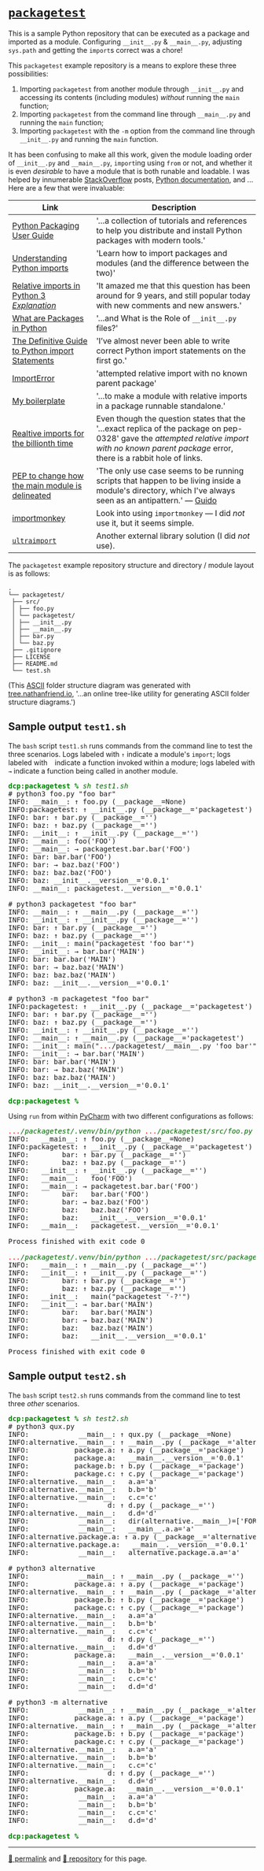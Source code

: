# [`packagetest`](https://github.com/dcpetty/packagetest)

This is a sample Python repository that can be executed as a package and imported as a module. Configuring `__init__.py` &amp; `__main__.py`, adjusting `sys.path` and getting the `import`s correct was a chore!

This `packagetest` example repository is a means to explore these three possibilities:

1. Importing `packagetest` from another module through `__init__.py` and accessing its contents (including modules) *without* running the `main` function;
1. Importing `packagetest` from the command line through `__main__.py` and running the `main` function;
1. Importing `packagetest` with the `-m` option from the command line through `__init__.py` and running the `main` function.

It has been confusing to make all this work, given the module loading order of `__init__.py` and `__main__.py`, `import`ing using `from` or not, and whether it is even *desirable* to have a module that is both runable and loadable. I was helped by innumerable [StackOverflow](https://stackoverflow.com/) posts, [Python documentation](https://packaging.python.org/), and ... Here are a few that were invaluable:

| Link | Description |
| --- | --- | 
| [Python Packaging User Guide](https://packaging.python.org/) | '&hellip;a collection of tutorials and references to help you distribute and install Python packages with modern tools.' |
| [Understanding Python imports](https://towardsdatascience.com/understanding-python-imports-init-py-and-pythonpath-once-and-for-all-4c5249ab6355) | 'Learn how to import packages and modules (and the difference between the two)' |
| [Relative imports in Python 3 *Explanation*](https://stackoverflow.com/a/28154841/17467335) | 'It amazed me that this question has been around for 9 years, and still popular today with new comments and new answers.' |
| [What are Packages in Python](https://martinxpn.medium.com/what-are-packages-in-python-and-what-is-the-role-of-init-py-files-82-100-days-of-python-325a992b2b13) | '&hellip;and What is the Role of `__init__.py` files?' |
| [The Definitive Guide to Python import Statements](https://chrisyeh96.github.io/2017/08/08/definitive-guide-python-imports.html) | 'I’ve almost never been able to write correct Python import statements on the first go.' |
| [ImportError](https://iq-inc.com/importerror-attempted-relative-import/) | 'attempted relative import with no known parent package' |
| [My boilerplate](https://stackoverflow.com/a/65780624/17467335) | '&hellip;to make a module with relative imports in a package runnable standalone.' |
| [Realtive imports for the billionth time](https://arc.net/l/quote/zenilyeu) | Even though the question states that the '&hellip;exact replica of the package on pep-0328' gave the *attempted relative import with no known parent package* error, there is a rabbit hole of links. |
| [PEP to change how the main module is delineated](https://mail.python.org/pipermail/python-3000/2007-April/006793.html) | 'The only use case seems to be running scripts that happen to be living inside a module's directory, which I've always seen as an antipattern.' &mdash; [Guido](https://en.wikipedia.org/wiki/Guido_van_Rossum) |
| [importmonkey](https://github.com/hirsimaki-markus/importmonkey) | Look into using `importmonkey` &mdash; I did *not* use it, but it seems simple. |
| [`ultraimport`](https://github.com/ronny-rentner/ultraimport) | Another external library solution (I did *not* use). |

The `packagetest` example repository structure and directory / module layout is as follows:

```text
.
└── packagetest/
 ├── src/
 │ ├── foo.py
 │ └── packagetest/
 │ ├── __init__.py
 │ ├── __main__.py
 │ ├── bar.py
 │ └── baz.py
 ├── .gitignore
 ├── LICENSE
 ├── README.md
 └── test.sh
```

(This [ASCII](https://en.wikipedia.org/wiki/ASCII) folder structure diagram was generated with [tree.nathanfriend.io](tree.nathanfriend.io), '&hellip;an online tree-like utility for generating ASCII folder structure diagrams.')

## Sample output `test1.sh`

The `bash` script `test1.sh` runs commands from the command line to test the three scenarios. Logs labeled with <code>&#x2191;</code> indicate a module's `import`; logs labeled with <code> </code> indicate a function invoked within a modure; logs labeled with <code>&#x2192;</code> indicate a function being called in another module.

<style>.pre strong { color: green; } .pre em { color: darkgreen; } .pre span { color: red;}</style>
<pre class="pre">
<strong>dcp:packagetest % </strong><em>sh test1.sh</em>
# python3 foo.py "foo bar"
INFO: __main__: ↑ foo.py (__package__=None)
INFO:packagetest: ↑ __init__.py (__package__='packagetest')
INFO: bar: ↑ bar.py (__package__='')
INFO: baz: ↑ baz.py (__package__='')
INFO: __init__: ↑ __init__.py (__package__='')
INFO: __main__: foo('FOO')
INFO: __main__: → packagetest.bar.bar('FOO')
INFO: bar: bar.bar('FOO')
INFO: bar: → baz.baz('FOO')
INFO: baz: baz.baz('FOO')
INFO: baz: __init__.__version__='0.0.1'
INFO: __main__: packagetest.__version__='0.0.1'

# python3 packagetest "foo bar"
INFO: __main__: ↑ __main__.py (__package__='')
INFO: __init__: ↑ __init__.py (__package__='')
INFO: bar: ↑ bar.py (__package__='')
INFO: baz: ↑ baz.py (__package__='')
INFO: __init__: main("packagetest 'foo bar'")
INFO: __init__: → bar.bar('MAIN')
INFO: bar: bar.bar('MAIN')
INFO: bar: → baz.baz('MAIN')
INFO: baz: baz.baz('MAIN')
INFO: baz: __init__.__version__='0.0.1'

# python3 -m packagetest "foo bar"
INFO:packagetest: ↑ __init__.py (__package__='packagetest')
INFO: bar: ↑ bar.py (__package__='')
INFO: baz: ↑ baz.py (__package__='')
INFO: __init__: ↑ __init__.py (__package__='')
INFO: __main__: ↑ __main__.py (__package__='packagetest')
INFO: __init__: main("<span>...</span>/packagetest/__main__.py 'foo bar'")
INFO: __init__: → bar.bar('MAIN')
INFO: bar: bar.bar('MAIN')
INFO: bar: → baz.baz('MAIN')
INFO: baz: baz.baz('MAIN')
INFO: baz: __init__.__version__='0.0.1'

<strong>dcp:packagetest % </strong>
</pre>

Using `run` from within [PyCharm](https://www.jetbrains.com/pycharm/) with two different configurations as follows:

<pre class="pre">
<em><span>...</span>/packagetest/.venv/bin/python <span>...</span>/packagetest/src/foo.py</em>
INFO:   __main__: ↑ foo.py (__package__=None)
INFO:packagetest: ↑ __init__.py (__package__='packagetest')
INFO:        bar: ↑ bar.py (__package__='')
INFO:        baz: ↑ baz.py (__package__='')
INFO:   __init__: ↑ __init__.py (__package__='')
INFO:   __main__:   foo('FOO')
INFO:   __main__: → packagetest.bar.bar('FOO')
INFO:        bar:   bar.bar('FOO')
INFO:        bar: → baz.baz('FOO')
INFO:        baz:   baz.baz('FOO')
INFO:        baz:   __init__.__version__='0.0.1'
INFO:   __main__:   packagetest.__version__='0.0.1'

Process finished with exit code 0

<em><span>...</span>/packagetest/.venv/bin/python <span>...</span>/packagetest/src/packagetest</em>
INFO:   __main__: ↑ __main__.py (__package__='')
INFO:   __init__: ↑ __init__.py (__package__='')
INFO:        bar: ↑ bar.py (__package__='')
INFO:        baz: ↑ baz.py (__package__='')
INFO:   __init__:   main("packagetest '-?'")
INFO:   __init__: → bar.bar('MAIN')
INFO:        bar:   bar.bar('MAIN')
INFO:        bar: → baz.baz('MAIN')
INFO:        baz:   baz.baz('MAIN')
INFO:        baz:   __init__.__version__='0.0.1'

Process finished with exit code 0
</pre>

## Sample output `test2.sh`

The `bash` script `test2.sh` runs commands from the command line to test three *other* scenarios.

<pre class="pre">
<strong>dcp:packagetest % </strong><em>sh test2.sh</em>
# python3 qux.py
INFO:            __main__: ↑ qux.py (__package__=None)
INFO:alternative.__main__: ↑ __main__.py (__package__='alternative')
INFO:           package.a: ↑ a.py (__package__='package')
INFO:           package.a:   __main__.__version__='0.0.1'
INFO:           package.b: ↑ b.py (__package__='package')
INFO:           package.c: ↑ c.py (__package__='package')
INFO:alternative.__main__:   a.a='a'
INFO:alternative.__main__:   b.b='b'
INFO:alternative.__main__:   c.c='c'
INFO:                   d: ↑ d.py (__package__='')
INFO:alternative.__main__:   d.d='d'
INFO:            __main__:   dir(alternative.__main__)=['FORMAT', 'OrderedDict', 'Path', '__builtins__', '__cached__', '__doc__', '__file__', '__loader__', '__name__', '__package__', '__spec__', '__version__', 'a', 'b', 'c', 'd', 'logger', 'logging', 'path']
INFO:            __main__:   __main__.a.a='a'
INFO:alternative.package.a: ↑ a.py (__package__='alternative.package')
INFO:alternative.package.a:   __main__.__version__='0.0.1'
INFO:            __main__:   alternative.package.a.a='a'

# python3 alternative
INFO:            __main__: ↑ __main__.py (__package__='')
INFO:           package.a: ↑ a.py (__package__='package')
INFO:alternative.__main__: ↑ __main__.py (__package__='alternative')
INFO:           package.b: ↑ b.py (__package__='package')
INFO:           package.c: ↑ c.py (__package__='package')
INFO:alternative.__main__:   a.a='a'
INFO:alternative.__main__:   b.b='b'
INFO:alternative.__main__:   c.c='c'
INFO:                   d: ↑ d.py (__package__='')
INFO:alternative.__main__:   d.d='d'
INFO:           package.a:   __main__.__version__='0.0.1'
INFO:            __main__:   a.a='a'
INFO:            __main__:   b.b='b'
INFO:            __main__:   c.c='c'
INFO:            __main__:   d.d='d'

# python3 -m alternative
INFO:            __main__: ↑ __main__.py (__package__='alternative')
INFO:           package.a: ↑ a.py (__package__='package')
INFO:alternative.__main__: ↑ __main__.py (__package__='alternative')
INFO:           package.b: ↑ b.py (__package__='package')
INFO:           package.c: ↑ c.py (__package__='package')
INFO:alternative.__main__:   a.a='a'
INFO:alternative.__main__:   b.b='b'
INFO:alternative.__main__:   c.c='c'
INFO:                   d: ↑ d.py (__package__='')
INFO:alternative.__main__:   d.d='d'
INFO:           package.a:   __main__.__version__='0.0.1'
INFO:            __main__:   a.a='a'
INFO:            __main__:   b.b='b'
INFO:            __main__:   c.c='c'
INFO:            __main__:   d.d='d'

<strong>dcp:packagetest % </strong>
</pre>

<hr>

[&#128279; permalink](https://dcpetty.github.io/packagetest) and [&#128297; repository](https://github.com/dcpetty/packagetest) for this page.
